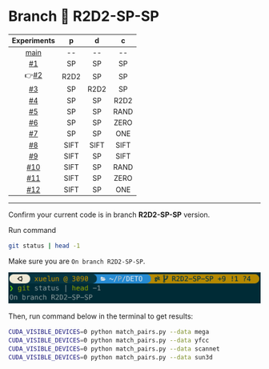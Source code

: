 # Branch 🌿 R2D2-SP-SP

|                                    Experiments                                    	|  p   |  d   |  c   |
| :--------------------------------------------------------------------------------------:	| :--: | :--: | :--: |
| [main](https://github.com/Xylon-Sean/Detector-oblivious-keypoint-matcher/tree/main)		|  --  |  --  |  --  |
| [#1](https://github.com/Xylon-Sean/Detector-oblivious-keypoint-matcher/tree/SP-SP-SP)		|  SP  |  SP  |  SP  |
| 👉[#2](https://github.com/Xylon-Sean/Detector-oblivious-keypoint-matcher/tree/R2D2-SP-SP)	| R2D2 |  SP  |  SP  |
| [#3](https://github.com/Xylon-Sean/Detector-oblivious-keypoint-matcher/tree/SP-R2D2-SP)	|  SP  | R2D2 |  SP  |
| [#4](https://github.com/Xylon-Sean/Detector-oblivious-keypoint-matcher/tree/SP-SP-R2D2)	|  SP  |  SP  | R2D2 |
| [#5](https://github.com/Xylon-Sean/Detector-oblivious-keypoint-matcher/tree/SP-SP-RAND)	|  SP  |  SP  | RAND |
| [#6](https://github.com/Xylon-Sean/Detector-oblivious-keypoint-matcher/tree/SP-SP-ZERO)	|  SP  |  SP  | ZERO |
| [#7](https://github.com/Xylon-Sean/Detector-oblivious-keypoint-matcher/tree/SP-SP-ONE)	|  SP  |  SP  | ONE  |
|[#8](https://github.com/Xylon-Sean/Detector-oblivious-keypoint-matcher/tree/SIFT-SIFT-SIFT)| SIFT | SIFT | SIFT |
| [#9](https://github.com/Xylon-Sean/Detector-oblivious-keypoint-matcher/tree/SIFT-SP-SIFT)	| SIFT |  SP  | SIFT |
|[#10](https://github.com/Xylon-Sean/Detector-oblivious-keypoint-matcher/tree/SIFT-SP-RAND)	| SIFT |  SP  | RAND |
|[#11](https://github.com/Xylon-Sean/Detector-oblivious-keypoint-matcher/tree/SIFT-SP-ZERO)	| SIFT |  SP  | ZERO |
|[#12](https://github.com/Xylon-Sean/Detector-oblivious-keypoint-matcher/tree/SIFT-SP-ONE)	| SIFT |  SP  | ONE  |

---

Confirm your current code is in branch **R2D2-SP-SP** version.

Run command

```bash
git status | head -1
```

Make sure you are `On branch R2D2-SP-SP`.

<img src="assets/Branch-R2D2-SP-SP.png" >

Then, run command below in the terminal to get results:

```bash
CUDA_VISIBLE_DEVICES=0 python match_pairs.py --data mega
CUDA_VISIBLE_DEVICES=0 python match_pairs.py --data yfcc
CUDA_VISIBLE_DEVICES=0 python match_pairs.py --data scannet
CUDA_VISIBLE_DEVICES=0 python match_pairs.py --data sun3d
```
